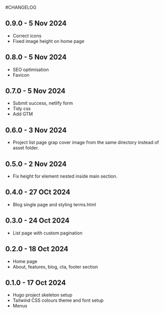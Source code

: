 #CHANGELOG

## 0.9.0 - 5 Nov 2024

- Correct icons
- Fixed image height on home page

## 0.8.0 - 5 Nov 2024

- SEO optimisation
- Favicon

## 0.7.0 - 5 Nov 2024

- Submit success, netlify form
- Tidy css
- Add GTM

## 0.6.0 - 3 Nov 2024

- Project list page grap cover image from the same directory instead of asset folder.

## 0.5.0 - 2 Nov 2024

- Fix height for element nested inside main section.

## 0.4.0 - 27 OCt 2024

- Blog single page and styling terms.html

## 0.3.0 - 24 Oct 2024

- List page with custom pagination

## 0.2.0 - 18 Oct 2024

- Home page
- About, features, blog, cta, footer section

## 0.1.0 - 17 Oct 2024

- Hugo project skeleton setup
- Tailwind CSS colours theme and font setup
- Menus
